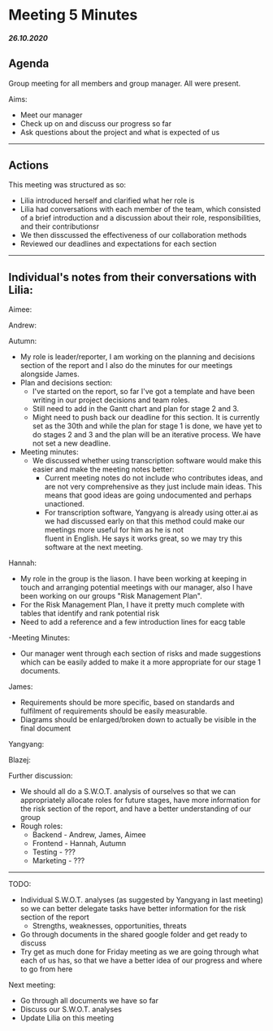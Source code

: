 Meeting 5 Minutes
===============

##### 26.10.2020

Agenda
------

Group meeting for all members and group manager. All were present.

Aims:
  - Meet our manager
  - Check up on and discuss our progress so far
  - Ask questions about the project and what is expected of us
  
---------------

Actions
-------

This meeting was structured as so:
  - Lilia introduced herself and clarified what her role is
  - Lilia had conversations with each member of the team, which consisted of a brief introduction and a discussion about their role, responsibilities, and their contributionsr
  - We then disscussed the effectiveness of our collaboration methods
  - Reviewed our deadlines and expectations for each section

---
  
Individual's notes from their conversations with Lilia:
-
Aimee:
  
  
Andrew:
  
  
Autumn:
  - My role is leader/reporter, I am working on the planning and decisions section of the report and I also do the minutes for our meetings alongside James.
  - Plan and decisions section:
    - I've started on the report, so far I've got a template and have been writing in our project decisions and team roles.
    - Still need to add in the Gantt chart and plan for stage 2 and 3.
    - Might need to push back our deadline for this section. It is currently set as the 30th and while the plan for stage 1 is done, we have yet to do stages 2 and 3 and the
      plan will be an iterative process. We have not set a new deadline.
  - Meeting minutes:
    - We discussed whether using transcription software would make this easier and make the meeting notes better:
      - Current meeting notes do not include who contributes ideas, and are not very comprehensive as they just include main ideas. This means that good ideas are going 
        undocumented and perhaps unactioned.
      - For transcription software, Yangyang is already using otter.ai as we had discussed early on that this method could make our meetings more useful for him as he is not   
        fluent in English. He says it works great, so we may try this software at the next meeting.
  
Hannah:
   - My role in the group is the liason. I have been working at keeping in touch and arranging potential meetings with our manager, also I have been working on our groups     "Risk Management Plan".
   - For the Risk Management Plan, I have it pretty much complete with tables that identify and rank potential risk
   - Need to add a reference and a few introduction lines for eacg table 
   
 -Meeting Minutes:
  - Our manager went through each section of risks and made suggestions which can be easily added to make it a more appropriate for our stage 1 documents.
  
  
James:
  - Requirements should be more specific, based on standards and fulfilment of requirements should be easily measurable.
  - Diagrams should be enlarged/broken down to actually be visible in the final document
  
Yangyang:
  
  
Blazej:
  
 
 
 
 
Further discussion:
  - We should all do a S.W.O.T. analysis of ourselves so that we can appropriately allocate roles for future stages, have more information for the risk section of the report,
    and have a better understanding of our group
  - Rough roles:
    - Backend - Andrew, James, Aimee
    - Frontend - Hannah, Autumn
    - Testing - ???
    - Marketing - ???

---

TODO:
  - Individual S.W.O.T. analyses (as suggested by Yangyang in last meeting) so we can better delegate tasks have better information for the risk section of the report
    - Strengths, weaknesses, opportunities, threats
  - Go through documents in the shared google folder and get ready to discuss
  - Try get as much done for Friday meeting as we are going through what each of us has, so that we have a better idea of our progress and where to go from here


Next meeting:
  - Go through all documents we have so far
  - Discuss our S.W.O.T. analyses
  - Update Lilia on this meeting
